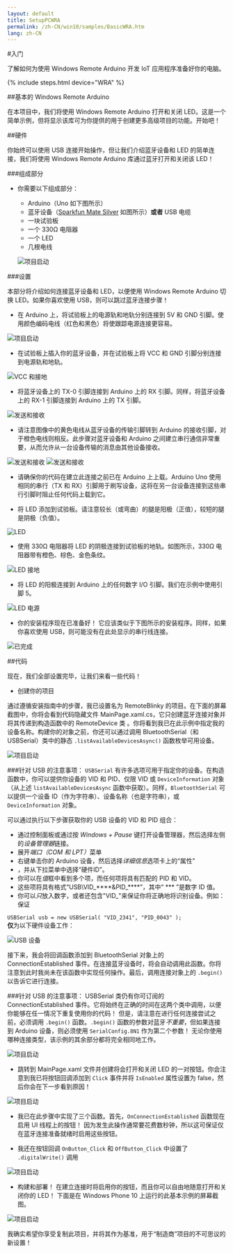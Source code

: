 ```yaml
---
layout: default
title: SetupPCWRA
permalink: /zh-CN/win10/samples/BasicWRA.htm
lang: zh-CN
---
```


#入门

了解如何为使用 Windows Remote Arduino 开发 IoT 应用程序准备好你的电脑。

{% include steps.html device="WRA" %}

##基本的 Windows Remote Arduino

在本项目中，我们将使用 Windows Remote Arduino 打开和关闭 LED。这是一个简单示例，但将显示该库可为你提供的用于创建更多高级项目的功能。开始吧！

##硬件

你始终可以使用 USB 连接开始操作，但让我们介绍蓝牙设备和 LED 的简单连接，我们将使用 Windows Remote Arduino 库通过蓝牙打开和关闭该 LED！

###组成部分

- 你需要以下组成部分：
	* Arduino（Uno 如下图所示）
	* 蓝牙设备（[Sparkfun Mate Silver](https://www.sparkfun.com/products/12576) 如图所示）**或者** USB 电缆
	* 一块试验板
	* 一个 330Ω 电阻器
	* 一个 LED
	* 几根电线 <br/>

	![项目启动]({{site.baseurl}}/images/remote-wiring/samples/basic/parts.JPG)


###设置

本部分将介绍如何连接蓝牙设备和 LED，以便使用 Windows Remote Arduino 切换 LED。如果你喜欢使用 USB，则可以跳过蓝牙连接步骤！

- 在 Arduino 上，将试验板上的电源轨和地轨分别连接到 5V 和 GND 引脚。使用颜色编码电线（红色和黑色）将使跟踪电源连接更容易。

 ![项目启动]({{site.baseurl}}/images/remote-wiring/samples/basic/step01.JPG)

- 在试验板上插入你的蓝牙设备，并在试验板上将 VCC 和 GND 引脚分别连接到电源轨和地轨。

 ![VCC 和接地]({{site.baseurl}}/images/remote-wiring/samples/basic/step02.JPG)

- 将蓝牙设备上的 TX-0 引脚连接到 Arduino 上的 RX 引脚。同样，将蓝牙设备上的 RX-1 引脚连接到 Arduino 上的 TX 引脚。

 ![发送和接收]({{site.baseurl}}/images/remote-wiring/samples/basic/step03.JPG)

   * 请注意图像中的黄色电线从蓝牙设备的传输引脚转到 Arduino 的接收引脚，对于橙色电线则相反。此步骤对蓝牙设备和 Arduino 之间建立串行通信非常重要，从而允许从一台设备传输的消息由其他设备接收。

 ![发送和接收]({{site.baseurl}}/images/remote-wiring/samples/basic/step03_2.JPG) ![发送和接收]({{site.baseurl}}/images/remote-wiring/samples/basic/step03_3.JPG)

   * 请确保你的代码在建立此连接之前已在 Arduino 上上载。Arduino Uno 使用相同的串行（TX 和 RX）引脚用于刷写设备，这将在另一台设备连接到这些串行引脚时阻止任何代码上载到它。

- 将 LED 添加到试验板。请注意较长（或弯曲）的腿是阳极（正值），较短的腿是阴极（负值）。

 ![LED]({{site.baseurl}}/images/remote-wiring/samples/basic/step04.JPG)

- 使用 330Ω 电阻器将 LED 的阴极连接到试验板的地轨。如图所示，330Ω 电阻器带有橙色、棕色、金色条纹。

 ![LED 接地]({{site.baseurl}}/images/remote-wiring/samples/basic/step05.JPG)

- 将 LED 的阳极连接到 Arduino 上的任何数字 I/O 引脚。我们在示例中使用引脚 5。

 ![LED 电源]({{site.baseurl}}/images/remote-wiring/samples/basic/step06.JPG)

- 你的安装程序现在已准备好！ 它应该类似于下图所示的安装程序。同样，如果你喜欢使用 USB，则可能没有在此处显示的串行线连接。

 ![已完成]({{site.baseurl}}/images/remote-wiring/samples/basic/final.JPG)


##代码

现在，我们全部设置完毕，让我们来看一些代码！

- 创建你的项目

 通过遵循安装指南中的步骤，我已设置名为 RemoteBlinky 的项目。在下面的屏幕截图中，你将会看到代码隐藏文件 MainPage.xaml.cs，它只创建蓝牙连接对象并将其传递到构造函数中的 RemoteDevice 类 。你将看到我已在此示例中指定我的设备名称。构建你的对象之前，你还可以通过调用 BluetoothSerial（和 USBSerial）类中的静态 `.listAvailableDevicesAsync()` 函数枚举可用设备。

 ![项目启动]({{site.baseurl}}/images/remote-wiring/samples/basic/project00.png)

###针对 USB 的注意事项：
 `USBSerial` 有许多选项可用于指定你的设备。在构造函数中，你可以提供你设备的 VID 和 PID、仅限 VID 或 `DeviceInformation` 对象（从上述 `listAvailableDevicesAsync` 函数中获取）。同样，`BluetoothSerial` 可以提供一个设备 ID（作为字符串）、设备名称（也是字符串），或 `DeviceInformation` 对象。

可以通过执行以下步骤获取你的 USB 设备的 VID 和 PID 组合： <ul> <li>通过控制面板或通过按 <i>Windows + Pause</i> 键打开设备管理器，然后选择左侧的<i>设备管理器</i>链接。</li> <li>展开<i>端口（COM 和 LPT）</i>菜单</li> <li>右键单击你的 Arduino 设备，然后选择<i>详细信息</i>选项卡上的“属性”</li> <li>，并从下拉菜单中选择“硬件ID”<i></i>。</li> <li>你可以在<i>值</i>框中看到多个项，而任何项将具有匹配的 PID 和 VID。</li> <li>这些项将具有格式“USB\\VID\_\*\*\*\*&PID\_\*\*\*\*”，其中“ \*\*\* ”是数字 ID 值。</li> <li>你可以*只*放入数字，或者还包含"VID\_"来保证你将正确地将识别设备。例如：保证<br/></li> </ul> `USBSerial usb = new USBSerial( "VID_2341", "PID_0043" );`<br/>**仅**为以下硬件设备工作：

![USB 设备]({{site.baseurl}}/images/remote-wiring/samples/basic/vidpid.png)

接下来，我会将回调函数添加到 BluetoothSerial 对象上的 ConnectionEstablished 事件。在连接蓝牙设备时，将会自动调用此函数。你将注意到此时我尚未在该函数中实现任何操作。最后，调用连接对象上的 `.begin()` 以告诉它进行连接。

###针对 USB 的注意事项：
USBSerial 类仍有你可订阅的 ConnectionEstablished 事件。它将始终在正确的时间在这两个类中调用，以便你能够在任一情况下重复使用你的代码！ 但是，请注意在进行任何连接尝试之前，必须调用 `.begin()` 函数。`.begin()` 函数的参数对蓝牙*不重要*，但如果连接到 Arduino 设备，则必须使用 `SerialConfig.8N1` 作为第二个参数！ 无论你使用哪种连接类型，该示例的其余部分都将完全相同地工作。

 ![项目启动]({{site.baseurl}}/images/remote-wiring/samples/basic/project01.png)

- 跳转到 MainPage.xaml 文件并创建将会打开和关闭 LED 的一对按钮。你会注意到我已将按钮回调添加到 `Click` 事件并将 `IsEnabled` 属性设置为 false，然后你会在下一步看到原因！

 ![项目启动]({{site.baseurl}}/images/remote-wiring/samples/basic/project02.png)

- 我已在此步骤中实现了三个函数。首先，`OnConnectionEstablished` 函数现在启用 UI 线程上的按钮！ 因为发生此操作通常要花费数秒钟，所以这可保证仅在蓝牙连接准备就绪时启用这些按钮。

- 我还在按钮回调 `OnButton_Click` 和 `OffButton_Click` 中设置了 `.digitalWrite()` 调用

 ![项目启动]({{site.baseurl}}/images/remote-wiring/samples/basic/project04.png)

- 构建和部署！ 在建立连接时将启用你的按钮，而且你可以自由地随意打开和关闭你的 LED！ 下面是在 Windows Phone 10 上运行的此基本示例的屏幕截图。

 ![项目启动]({{site.baseurl}}/images/remote-wiring/samples/basic/screenshot.png)


我确实希望你享受复制此项目，并将其作为基准，用于“制造商”项目的不可思议的新设置！
